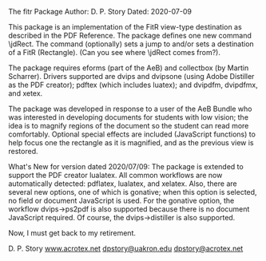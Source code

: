 The fitr Package
Author: D. P. Story
Dated: 2020-07-09

This package is an implementation of the FitR view-type destination as
described in the PDF Reference. The package defines one new command
\jdRect. The command (optionally) sets a jump to and/or sets a destination
of a FitR (Rectangle). (Can you see where \jdRect comes from?).

The package requires eforms (part of the AeB) and collectbox (by Martin
Scharrer). Drivers supported are dvips and dvipsone (using Adobe Distiller
as the PDF creator); pdftex (which includes luatex); and dvipdfm,
dvipdfmx, and xetex.

The package was developed in response to a user of the AeB Bundle who was
interested in developing documents for students with low vision; the idea
is to magnify regions of the document so the student can read more
comfortably. Optional special effects are included (JavaScript functions)
to help focus one the rectangle as it is magnified, and as the previous
view is restored.

What's New for version dated 2020/07/09: The package is extended 
to support the PDF creator lualatex. All common workflows are 
now automatically detected: pdflatex, lualatex, and xelatex. 
Also, there are several new options, one of which is gonative; 
when this option is selected, no field or document JavaScript is 
used. For the gonative option, the workflow dvips->ps2pdf is 
also supported because there is no document JavaScript required. 
Of course, the dvips->distiller is also supported.

Now, I must get back to my retirement.


D. P. Story
www.acrotex.net
dpstory@uakron.edu
dpstory@acrotex.net



